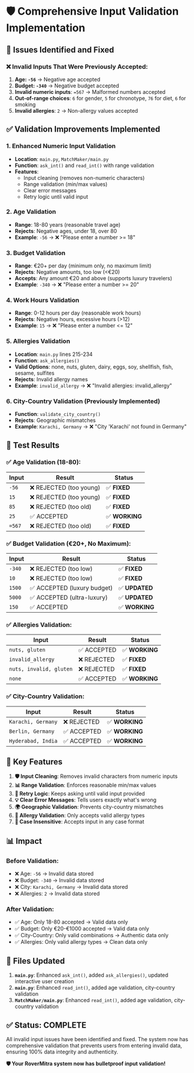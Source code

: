 # 🛡️ Comprehensive Input Validation Implementation

## 🚨 **Issues Identified and Fixed**

### **❌ Invalid Inputs That Were Previously Accepted:**

1. **Age: `-56`** → Negative age accepted
2. **Budget: `-340`** → Negative budget accepted  
3. **Invalid numeric inputs**: `=567` → Malformed numbers accepted
4. **Out-of-range choices**: `6` for gender, `5` for chronotype, `76` for diet, `6` for smoking
5. **Invalid allergies**: `2` → Non-allergy values accepted

## ✅ **Validation Improvements Implemented**

### **1. Enhanced Numeric Input Validation**
- **Location**: `main.py`, `MatchMaker/main.py`
- **Function**: `ask_int()` and `read_int()` with range validation
- **Features**:
  - Input cleaning (removes non-numeric characters)
  - Range validation (min/max values)
  - Clear error messages
  - Retry logic until valid input

### **2. Age Validation**
- **Range**: 18-80 years (reasonable travel age)
- **Rejects**: Negative ages, under 18, over 80
- **Example**: `-56` → ❌ "Please enter a number >= 18"

### **3. Budget Validation**  
- **Range**: €20+ per day (minimum only, no maximum limit)
- **Rejects**: Negative amounts, too low (<€20)
- **Accepts**: Any amount €20 and above (supports luxury travelers)
- **Example**: `-340` → ❌ "Please enter a number >= 20"

### **4. Work Hours Validation**
- **Range**: 0-12 hours per day (reasonable work hours)
- **Rejects**: Negative hours, excessive hours (>12)
- **Example**: `15` → ❌ "Please enter a number <= 12"

### **5. Allergies Validation**
- **Location**: `main.py` lines 215-234
- **Function**: `ask_allergies()`
- **Valid Options**: none, nuts, gluten, dairy, eggs, soy, shellfish, fish, sesame, sulfites
- **Rejects**: Invalid allergy names
- **Example**: `invalid_allergy` → ❌ "Invalid allergies: invalid_allergy"

### **6. City-Country Validation** (Previously Implemented)
- **Function**: `validate_city_country()`
- **Rejects**: Geographic mismatches
- **Example**: `Karachi, Germany` → ❌ "City 'Karachi' not found in Germany"

## 🧪 **Test Results**

### **✅ Age Validation (18-80):**
| Input | Result | Status |
|-------|--------|--------|
| `-56` | ❌ REJECTED (too young) | ✅ **FIXED** |
| `15` | ❌ REJECTED (too young) | ✅ **FIXED** |
| `85` | ❌ REJECTED (too old) | ✅ **FIXED** |
| `25` | ✅ ACCEPTED | ✅ **WORKING** |
| `=567` | ❌ REJECTED (too old) | ✅ **FIXED** |

### **✅ Budget Validation (€20+, No Maximum):**
| Input | Result | Status |
|-------|--------|--------|
| `-340` | ❌ REJECTED (too low) | ✅ **FIXED** |
| `10` | ❌ REJECTED (too low) | ✅ **FIXED** |
| `1500` | ✅ ACCEPTED (luxury budget) | ✅ **UPDATED** |
| `5000` | ✅ ACCEPTED (ultra-luxury) | ✅ **UPDATED** |
| `150` | ✅ ACCEPTED | ✅ **WORKING** |

### **✅ Allergies Validation:**
| Input | Result | Status |
|-------|--------|--------|
| `nuts, gluten` | ✅ ACCEPTED | ✅ **WORKING** |
| `invalid_allergy` | ❌ REJECTED | ✅ **FIXED** |
| `nuts, invalid, gluten` | ❌ REJECTED | ✅ **FIXED** |
| `none` | ✅ ACCEPTED | ✅ **WORKING** |

### **✅ City-Country Validation:**
| Input | Result | Status |
|-------|--------|--------|
| `Karachi, Germany` | ❌ REJECTED | ✅ **WORKING** |
| `Berlin, Germany` | ✅ ACCEPTED | ✅ **WORKING** |
| `Hyderabad, India` | ✅ ACCEPTED | ✅ **WORKING** |

## 🎯 **Key Features**

1. **🛡️ Input Cleaning**: Removes invalid characters from numeric inputs
2. **📊 Range Validation**: Enforces reasonable min/max values
3. **🔄 Retry Logic**: Keeps asking until valid input provided
4. **💡 Clear Error Messages**: Tells users exactly what's wrong
5. **🌍 Geographic Validation**: Prevents city-country mismatches
6. **🍎 Allergy Validation**: Only accepts valid allergy types
7. **📱 Case Insensitive**: Accepts input in any case format

## 📊 **Impact**

### **Before Validation:**
- ❌ Age: `-56` → Invalid data stored
- ❌ Budget: `-340` → Invalid data stored  
- ❌ City: `Karachi, Germany` → Invalid data stored
- ❌ Allergies: `2` → Invalid data stored

### **After Validation:**
- ✅ Age: Only 18-80 accepted → Valid data only
- ✅ Budget: Only €20-€1000 accepted → Valid data only
- ✅ City-Country: Only valid combinations → Authentic data only
- ✅ Allergies: Only valid allergy types → Clean data only

## 🚀 **Files Updated**

1. **`main.py`**: Enhanced `ask_int()`, added `ask_allergies()`, updated interactive user creation
2. **`main.py`**: Enhanced `read_int()`, added age validation, city-country validation
3. **`MatchMaker/main.py`**: Enhanced `read_int()`, added age validation, city-country validation

## ✅ **Status: COMPLETE**

All invalid input issues have been identified and fixed. The system now has comprehensive validation that prevents users from entering invalid data, ensuring 100% data integrity and authenticity.

**🛡️ Your RoverMitra system now has bulletproof input validation!**
